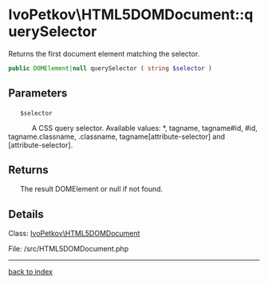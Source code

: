 # IvoPetkov\HTML5DOMDocument::querySelector

Returns the first document element matching the selector.

```php
public DOMElement|null querySelector ( string $selector )
```

## Parameters

&nbsp;&nbsp;&nbsp;&nbsp;&nbsp;&nbsp;`$selector`

&nbsp;&nbsp;&nbsp;&nbsp;&nbsp;&nbsp;&nbsp;&nbsp;&nbsp;&nbsp;&nbsp;&nbsp;A CSS query selector. Available values: *, tagname, tagname#id, #id, tagname.classname, .classname, tagname[attribute-selector] and [attribute-selector].

## Returns

&nbsp;&nbsp;&nbsp;&nbsp;&nbsp;&nbsp;The result DOMElement or null if not found.

## Details

Class: [IvoPetkov\HTML5DOMDocument](ivopetkov.html5domdocument.class.md)

File: /src/HTML5DOMDocument.php

---

[back to index](index.md)

